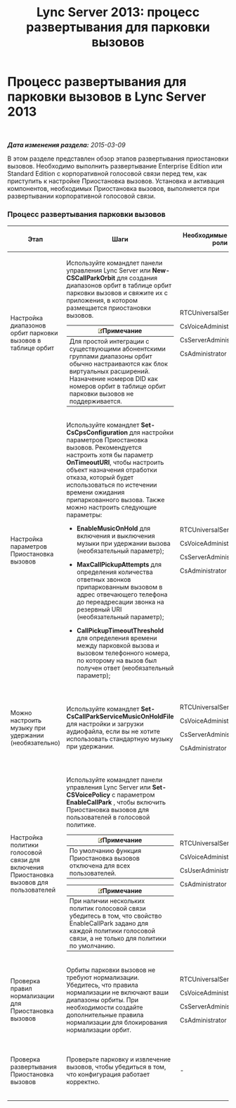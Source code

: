 ﻿---
title: 'Lync Server 2013: процесс развертывания для парковки вызовов'
TOCTitle: Процесс развертывания для парковки вызовов
ms:assetid: 2000d672-a85f-4262-9d69-0bee9ae3709a
ms:mtpsurl: https://technet.microsoft.com/ru-ru/library/Gg398283(v=OCS.15)
ms:contentKeyID: 49309155
ms.date: 05/19/2016
mtps_version: v=OCS.15
ms.translationtype: HT
---

# Процесс развертывания для парковки вызовов в Lync Server 2013

 

_**Дата изменения раздела:** 2015-03-09_

В этом разделе представлен обзор этапов развертывания приостановки вызовов. Необходимо выполнить развертывание Enterprise Edition или Standard Edition с корпоративной голосовой связи перед тем, как приступить к настройке Приостановка вызовов. Установка и активация компонентов, необходимых Приостановка вызовов, выполняется при развертывании корпоративной голосовой связи.

### Процесс развертывания парковки вызовов

<table>
<colgroup>
<col style="width: 25%" />
<col style="width: 25%" />
<col style="width: 25%" />
<col style="width: 25%" />
</colgroup>
<thead>
<tr class="header">
<th>Этап</th>
<th>Шаги</th>
<th>Необходимые группы и роли</th>
<th>Документация по развертыванию</th>
</tr>
</thead>
<tbody>
<tr class="odd">
<td><p>Настройка диапазонов орбит парковки вызовов в таблице орбит</p></td>
<td><p>Используйте командлет панели управления Lync Server или <strong>New-CSCallParkOrbit</strong> для создания диапазонов орбит в таблице орбит парковки вызовов и свяжите их с приложения, в котором размещается приостановки вызовов.</p>
<div class="alert">
<table>
<thead>
<tr class="header">
<th><img src="images/Gg398412.note(OCS.15).gif" title="note" alt="note" />Примечание</th>
</tr>
</thead>
<tbody>
<tr class="odd">
<td>Для простой интеграции с существующими абонентскими группами диапазоны орбит обычно настраиваются как блок виртуальных расширений. Назначение номеров DID как номеров орбит в таблице орбит парковки вызовов не поддерживается.</td>
</tr>
</tbody>
</table>

</div></td>
<td><p>RTCUniversalServerAdmins</p>
<p>CsVoiceAdministrator</p>
<p>CsServerAdministrator</p>
<p>CsAdministrator</p></td>
<td><p><a href="lync-server-2013-create-or-modify-a-call-park-orbit-range.md">Создание или изменение диапазона орбит для парковки вызовов в Lync Server 2013</a></p></td>
</tr>
<tr class="even">
<td><p>Настройка параметров Приостановка вызовов</p></td>
<td><p>Используйте командлет <strong>Set-CsCpsConfiguration</strong> для настройки параметров Приостановка вызовов. Рекомендуется настроить хотя бы параметр <strong>OnTimeoutURI</strong>, чтобы настроить объект назначения отработки отказа, который будет использоваться по истечении времени ожидания припаркованного вызова. Также можно настроить следующие параметры:</p>
<ul>
<li><p><strong>EnableMusicOnHold</strong> для включения и выключения музыки при удержании вызова (необязательный параметр);</p></li>
<li><p><strong>MaxCallPickupAttempts</strong> для определения количества ответных звонков припаркованным вызовом в адрес отвечающего телефона до переадресации звонка на резервный URI (необязательный параметр);</p></li>
<li><p><strong>CallPickupTimeoutThreshold</strong> для определения времени между парковкой вызова и вызовом телефонного номера, по которому на вызов был получен ответ (необязательный параметр);</p></li>
</ul></td>
<td><p>RTCUniversalServerAdmins</p>
<p>CsVoiceAdministrator</p>
<p>CsServerAdministrator</p>
<p>CsAdministrator</p></td>
<td><p><a href="lync-server-2013-configure-call-park-settings.md">Настройка параметров парковки вызовов в Lync Server 2013</a></p></td>
</tr>
<tr class="odd">
<td><p>Можно настроить музыку при удержании (необязательно)</p></td>
<td><p>Используйте командлет <strong>Set-CsCallParkServiceMusicOnHoldFile</strong> для настройки и загрузки аудиофайла, если вы не хотите использовать стандартную музыку при удержании.</p></td>
<td><p>RTCUniversalServerAdmins</p>
<p>CsVoiceAdministrator</p>
<p>CsServerAdministrator</p>
<p>CsAdministrator</p></td>
<td><p><a href="lync-server-2013-customize-call-park-music-on-hold.md">Настройка функции воспроизведения музыки для режима удержания при парковке вызова в Lync Server 2013</a></p></td>
</tr>
<tr class="even">
<td><p>Настройка политики голосовой связи для включения Приостановка вызовов для пользователей</p></td>
<td><p>Используйте командлет панели управления Lync Server или <strong>Set-CSVoicePolicy</strong> с параметром <strong>EnableCallPark</strong> , чтобы включить Приостановка вызовов для пользователей в голосовой политике.</p>
<div class="alert">
<table>
<thead>
<tr class="header">
<th><img src="images/Gg398412.note(OCS.15).gif" title="note" alt="note" />Примечание</th>
</tr>
</thead>
<tbody>
<tr class="odd">
<td>По умолчанию функция Приостановка вызовов отключена для всех пользователей.</td>
</tr>
</tbody>
</table>

</div>
<div class="alert">
<table>
<thead>
<tr class="header">
<th><img src="images/Gg398412.note(OCS.15).gif" title="note" alt="note" />Примечание</th>
</tr>
</thead>
<tbody>
<tr class="odd">
<td>При наличии нескольких политик голосовой связи убедитесь в том, что свойство EnableCallPark задано для каждой политики голосовой связи, а не только для политики по умолчанию.</td>
</tr>
</tbody>
</table>

</div></td>
<td><p>RTCUniversalServerAdmins</p>
<p>CsVoiceAdministrator</p>
<p>CsUserAdministrator</p>
<p>CsAdministrator</p></td>
<td><p><a href="lync-server-2013-enable-call-park-for-users.md">Включение для пользователей приостановки звонков в Lync Server 2013</a></p></td>
</tr>
<tr class="odd">
<td><p>Проверка правил нормализации для Приостановка вызовов</p></td>
<td><p>Орбиты парковки вызовов не требуют нормализации. Убедитесь, что правила нормализации не включают ваши диапазоны орбиты. При необходимости создайте дополнительные правила нормализации для блокирования нормализации орбит.</p></td>
<td><p>RTCUniversalServerAdmins</p>
<p>CsVoiceAdministrator</p>
<p>CsServerAdministrator</p>
<p>CsAdministrator</p></td>
<td><p><a href="lync-server-2013-verify-normalization-rules-for-call-park.md">Проверка правил нормализации для парковки вызовов в Lync Server 2013</a></p></td>
</tr>
<tr class="even">
<td><p>Проверка развертывания Приостановка вызовов</p></td>
<td><p>Проверьте парковку и извлечение вызовов, чтобы убедиться в том, что конфигурация работает корректно.</p></td>
<td><p>-</p></td>
<td><p><a href="lync-server-2013-optional-verify-call-park-deployment.md">Проверка развертывания парковки вызовов в Lync Server 2013 (необязательно)</a></p></td>
</tr>
</tbody>
</table>

